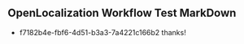 ## OpenLocalization Workflow Test MarkDown

* f7182b4e-fbf6-4d51-b3a3-7a4221c166b2 
thanks!



<!--HONumber=Jan16_HO4-->
